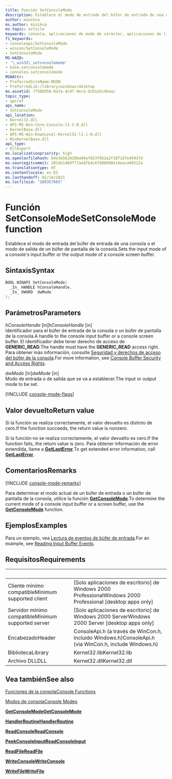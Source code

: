 ```yaml
---
title: Función SetConsoleMode
description: Establece el modo de entrada del búfer de entrada de una consola o el modo de salida de un búfer de pantalla de la consola.
author: miniksa
ms.author: miniksa
ms.topic: article
keywords: consola, aplicaciones de modo de carácter, aplicaciones de línea de comandos, aplicaciones de terminal, API de consola
f1_keywords:
- consoleapi/SetConsoleMode
- wincon/SetConsoleMode
- SetConsoleMode
MS-HAID:
- '\_win32\_setconsolemode'
- base.setconsolemode
- consoles.setconsolemode
MSHAttr:
- PreferredSiteName:MSDN
- PreferredLib:/library/windows/desktop
ms.assetid: 77508d58-8a7a-4c47-9ec5-dc61e5c4beac
topic_type:
- apiref
api_name:
- SetConsoleMode
api_location:
- Kernel32.dll
- API-MS-Win-Core-Console-l1-1-0.dll
- KernelBase.dll
- API-MS-Win-DownLevel-Kernel32-l1-1-0.dll
- MinKernelBase.dll
api_type:
- DllExport
ms.localizationpriority: high
ms.openlocfilehash: b4e165610288a04af653f052a2f1071d7e45937d
ms.sourcegitcommit: 281eb1469f77ae4fb4c67806898e14eac440522a
ms.translationtype: HT
ms.contentlocale: es-ES
ms.lasthandoff: 02/14/2021
ms.locfileid: "100357665"
---
```

# <a name="setconsolemode-function"></a><span data-ttu-id="c46a2-104">Función SetConsoleMode</span><span class="sxs-lookup"><span data-stu-id="c46a2-104">SetConsoleMode function</span></span>

<span data-ttu-id="c46a2-105">Establece el modo de entrada del búfer de entrada de una consola o el modo de salida de un búfer de pantalla de la consola.</span><span class="sxs-lookup"><span data-stu-id="c46a2-105">Sets the input mode of a console's input buffer or the output mode of a console screen buffer.</span></span>

## <a name="syntax"></a><span data-ttu-id="c46a2-106">Sintaxis</span><span class="sxs-lookup"><span data-stu-id="c46a2-106">Syntax</span></span>

```C
BOOL WINAPI SetConsoleMode(
  _In_ HANDLE hConsoleHandle,
  _In_ DWORD  dwMode
);
```

## <a name="parameters"></a><span data-ttu-id="c46a2-107">Parámetros</span><span class="sxs-lookup"><span data-stu-id="c46a2-107">Parameters</span></span>

<span data-ttu-id="c46a2-108">*hConsoleHandle* \[in\]</span><span class="sxs-lookup"><span data-stu-id="c46a2-108">*hConsoleHandle* \[in\]</span></span>  
<span data-ttu-id="c46a2-109">Identificador para el búfer de entrada de la consola o un búfer de pantalla de la consola.</span><span class="sxs-lookup"><span data-stu-id="c46a2-109">A handle to the console input buffer or a console screen buffer.</span></span> <span data-ttu-id="c46a2-110">El identificador debe tener derecho de acceso de **GENERIC\_READ**.</span><span class="sxs-lookup"><span data-stu-id="c46a2-110">The handle must have the **GENERIC\_READ** access right.</span></span> <span data-ttu-id="c46a2-111">Para obtener más información, consulte [Seguridad y derechos de acceso del búfer de la consola](console-buffer-security-and-access-rights.md).</span><span class="sxs-lookup"><span data-stu-id="c46a2-111">For more information, see [Console Buffer Security and Access Rights](console-buffer-security-and-access-rights.md).</span></span>

<span data-ttu-id="c46a2-112">*dwMode* \[in\]</span><span class="sxs-lookup"><span data-stu-id="c46a2-112">*dwMode* \[in\]</span></span>  
<span data-ttu-id="c46a2-113">Modo de entrada o de salida que se va a establecer.</span><span class="sxs-lookup"><span data-stu-id="c46a2-113">The input or output mode to be set.</span></span>

[!INCLUDE [console-mode-flags](./includes/console-mode-flags.md)]

## <a name="return-value"></a><span data-ttu-id="c46a2-114">Valor devuelto</span><span class="sxs-lookup"><span data-stu-id="c46a2-114">Return value</span></span>

<span data-ttu-id="c46a2-115">Si la función se realiza correctamente, el valor devuelto es distinto de cero.</span><span class="sxs-lookup"><span data-stu-id="c46a2-115">If the function succeeds, the return value is nonzero.</span></span>

<span data-ttu-id="c46a2-116">Si la función no se realiza correctamente, el valor devuelto es cero.</span><span class="sxs-lookup"><span data-stu-id="c46a2-116">If the function fails, the return value is zero.</span></span> <span data-ttu-id="c46a2-117">Para obtener información de error extendida, llame a [**GetLastError**](/windows/win32/api/errhandlingapi/nf-errhandlingapi-getlasterror).</span><span class="sxs-lookup"><span data-stu-id="c46a2-117">To get extended error information, call [**GetLastError**](/windows/win32/api/errhandlingapi/nf-errhandlingapi-getlasterror).</span></span>

## <a name="remarks"></a><span data-ttu-id="c46a2-118">Comentarios</span><span class="sxs-lookup"><span data-stu-id="c46a2-118">Remarks</span></span>

[!INCLUDE [console-mode-remarks](./includes/console-mode-remarks.md)]

<span data-ttu-id="c46a2-119">Para determinar el modo actual de un búfer de entrada o un búfer de pantalla de la consola, utilice la función [**GetConsoleMode**](getconsolemode.md).</span><span class="sxs-lookup"><span data-stu-id="c46a2-119">To determine the current mode of a console input buffer or a screen buffer, use the [**GetConsoleMode**](getconsolemode.md) function.</span></span>

## <a name="examples"></a><span data-ttu-id="c46a2-120">Ejemplos</span><span class="sxs-lookup"><span data-stu-id="c46a2-120">Examples</span></span>

<span data-ttu-id="c46a2-121">Para un ejemplo, vea [Lectura de eventos de búfer de entrada](reading-input-buffer-events.md).</span><span class="sxs-lookup"><span data-stu-id="c46a2-121">For an example, see [Reading Input Buffer Events](reading-input-buffer-events.md).</span></span>

## <a name="requirements"></a><span data-ttu-id="c46a2-122">Requisitos</span><span class="sxs-lookup"><span data-stu-id="c46a2-122">Requirements</span></span>

| &nbsp; | &nbsp; |
|-|-|
| <span data-ttu-id="c46a2-123">Cliente mínimo compatible</span><span class="sxs-lookup"><span data-stu-id="c46a2-123">Minimum supported client</span></span> | <span data-ttu-id="c46a2-124">\[Solo aplicaciones de escritorio\] de Windows 2000 Professional</span><span class="sxs-lookup"><span data-stu-id="c46a2-124">Windows 2000 Professional \[desktop apps only\]</span></span> |
| <span data-ttu-id="c46a2-125">Servidor mínimo compatible</span><span class="sxs-lookup"><span data-stu-id="c46a2-125">Minimum supported server</span></span> | <span data-ttu-id="c46a2-126">\[Solo aplicaciones de escritorio\] de Windows 2000 Server</span><span class="sxs-lookup"><span data-stu-id="c46a2-126">Windows 2000 Server \[desktop apps only\]</span></span> |
| <span data-ttu-id="c46a2-127">Encabezado</span><span class="sxs-lookup"><span data-stu-id="c46a2-127">Header</span></span> | <span data-ttu-id="c46a2-128">ConsoleApi.h (a través de WinCon.h, incluido Windows.h)</span><span class="sxs-lookup"><span data-stu-id="c46a2-128">ConsoleApi.h (via WinCon.h, include Windows.h)</span></span> |
| <span data-ttu-id="c46a2-129">Biblioteca</span><span class="sxs-lookup"><span data-stu-id="c46a2-129">Library</span></span> | <span data-ttu-id="c46a2-130">Kernel32.lib</span><span class="sxs-lookup"><span data-stu-id="c46a2-130">Kernel32.lib</span></span> |
| <span data-ttu-id="c46a2-131">Archivo DLL</span><span class="sxs-lookup"><span data-stu-id="c46a2-131">DLL</span></span> | <span data-ttu-id="c46a2-132">Kernel32.dll</span><span class="sxs-lookup"><span data-stu-id="c46a2-132">Kernel32.dll</span></span> |

## <a name="see-also"></a><span data-ttu-id="c46a2-133">Vea también</span><span class="sxs-lookup"><span data-stu-id="c46a2-133">See also</span></span>

[<span data-ttu-id="c46a2-134">Funciones de la consola</span><span class="sxs-lookup"><span data-stu-id="c46a2-134">Console Functions</span></span>](console-functions.md)

[<span data-ttu-id="c46a2-135">Modos de consola</span><span class="sxs-lookup"><span data-stu-id="c46a2-135">Console Modes</span></span>](console-modes.md)

[<span data-ttu-id="c46a2-136">**GetConsoleMode**</span><span class="sxs-lookup"><span data-stu-id="c46a2-136">**GetConsoleMode**</span></span>](getconsolemode.md)

[<span data-ttu-id="c46a2-137">**HandlerRoutine**</span><span class="sxs-lookup"><span data-stu-id="c46a2-137">**HandlerRoutine**</span></span>](handlerroutine.md)

[<span data-ttu-id="c46a2-138">**ReadConsole**</span><span class="sxs-lookup"><span data-stu-id="c46a2-138">**ReadConsole**</span></span>](readconsole.md)

[<span data-ttu-id="c46a2-139">**PeekConsoleInput**</span><span class="sxs-lookup"><span data-stu-id="c46a2-139">**ReadConsoleInput**</span></span>](readconsoleinput.md)

[<span data-ttu-id="c46a2-140">**ReadFile**</span><span class="sxs-lookup"><span data-stu-id="c46a2-140">**ReadFile**</span></span>](/windows/win32/api/fileapi/nf-fileapi-readfile)

[<span data-ttu-id="c46a2-141">**WriteConsole**</span><span class="sxs-lookup"><span data-stu-id="c46a2-141">**WriteConsole**</span></span>](writeconsole.md)

[<span data-ttu-id="c46a2-142">**WriteFile**</span><span class="sxs-lookup"><span data-stu-id="c46a2-142">**WriteFile**</span></span>](/windows/win32/api/fileapi/nf-fileapi-writefile)